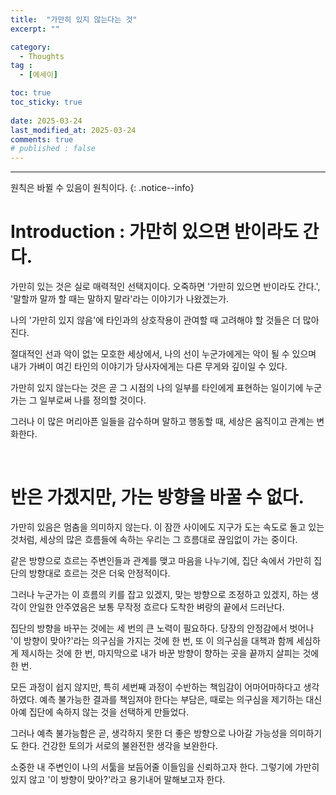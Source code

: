 ```yaml
---
title:  "가만히 있지 않는다는 것" 
excerpt: ""

category:
  - Thoughts
tag :
  - [에세이]

toc: true
toc_sticky: true
 
date: 2025-03-24
last_modified_at: 2025-03-24
comments: true
# published : false
---
```


---

원칙은 바뀔 수 있음이 원칙이다.
{: .notice--info}

# Introduction : 가만히 있으면 반이라도 간다.

가만히 있는 것은 실로 매력적인 선택지이다. 오죽하면 '가만히 있으면 반이라도 간다.', '말할까 말까 할 때는 말하지 말라'라는 이야기가 나왔겠는가. 

나의 '가만히 있지 않음'에 타인과의 상호작용이 관여할 때 고려해야 할 것들은 더 많아진다.

절대적인 선과 악이 없는 모호한 세상에서, 나의 선이 누군가에게는 악이 될 수 있으며
내가 가벼이 여긴 타인의 이야기가 당사자에게는 다른 무게와 깊이일 수 있다.

가만히 있지 않는다는 것은 곧 그 시점의 나의 일부를 타인에게 표현하는 일이기에 누군가는 그 일부로써 나를 정의할 것이다.

그러나 이 많은 머리아픈 일들을 감수하며 말하고 행동할 때, 세상은 움직이고 관계는 변화한다. 

<br>

# 반은 가겠지만, 가는 방향을 바꿀 수 없다.

가만히 있음은 멈춤을 의미하지 않는다. 이 잠깐 사이에도 지구가 도는 속도로 돌고 있는 것처럼, 세상의 많은 흐름들에 속하는 우리는 그 흐름대로 끊임없이 가는 중이다.

같은 방향으로 흐르는 주변인들과 관계를 맺고 마음을 나누기에, 집단 속에서 가만히 집단의 방향대로 흐르는 것은 더욱 안정적이다. 

그러나 누군가는 이 흐름의 키를 잡고 있겠지, 맞는 방향으로 조정하고 있겠지, 하는 생각이 안일한 안주였음은 보통 무작정 흐르다 도착한 벼랑의 끝에서 드러난다.

집단의 방향을 바꾸는 것에는 세 번의 큰 노력이 필요하다. 당장의 안정감에서 벗어나 '이 방향이 맞아?'라는 의구심을 가지는 것에 한 번, 또 이 의구심을 대책과 함께 세심하게 제시하는 것에 한 번, 마지막으로 내가 바꾼 방향이 향하는 곳을 끝까지 살피는 것에 한 번.

모든 과정이 쉽지 않지만, 특히 세번째 과정이 수반하는 책임감이 어마어마하다고 생각하였다. 예측 불가능한 결과를 책임져야 한다는 부담은, 때로는 의구심을 제기하는 대신 아예 집단에 속하지 않는 것을 선택하게 만들었다.

그러나 예측 불가능함은 곧, 생각하지 못한 더 좋은 방향으로 나아갈 가능성을 의미하기도 한다. 건강한 토의가 서로의 불완전한 생각을 보완한다.

소중한 내 주변인이 나의 서툶을 보듬어줄 이들임을 신뢰하고자 한다. 그렇기에 가만히 있지 않고 '이 방향이 맞아?'라고 용기내어 말해보고자 한다.